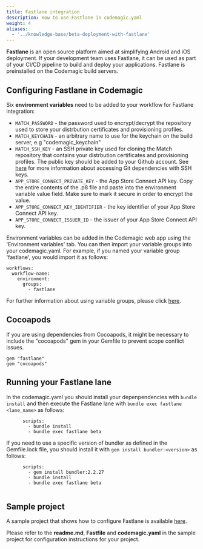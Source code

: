 ```yaml
---
title: Fastlane integration
description: How to use Fastlane in codemagic.yaml
weight: 4
aliases:
  - '../knowledge-base/beta-deployment-with-fastlane'
---
```


**Fastlane** is an open source platform aimed at simplifying Android and iOS deployment. If your development team uses Fastlane, it can be used as part of your CI/CD pipeline to build and deploy your applications. Fastlane is preinstalled on the Codemagic build servers.

## Configuring Fastlane in Codemagic

Six **environment variables**  need to be added to your workflow for Fastlane integration: 

- `MATCH_PASSWORD` - the password used to encrypt/decrypt the repository used to store your distrbution certificates and provisioning profiles.
- `MATCH_KEYCHAIN` - an arbitrary name to use for the keychain on the build server, e.g "codemagic_keychain"
- `MATCH_SSH_KEY` - an SSH private key used for cloning the Match repository that contains your distrbution certificates and provisioning profiles. The public key should be added to your Github account. See [here](https://docs.codemagic.io/configuration/access-private-git-submodules/) for more information about accessing Git dependencies with SSH keys.
- `APP_STORE_CONNECT_PRIVATE_KEY` - the App Store Connect API key. Copy the entire contents of the .p8 file and paste into the environment variable value field. Make sure to mark it secure in order to encrypt the value. 
- `APP_STORE_CONNECT_KEY_IDENTIFIER` - the key identifier of your App Store Connect API key.
- `APP_STORE_CONNECT_ISSUER_ID` - the issuer of your App Store Connect API key.

Environment variables can be added in the Codemagic web app using the 'Environment variables' tab. You can then import your variable groups into your codemagic.yaml. For example, if you named your variable group 'fastlane', you would import it as follows:

```
workflows:
  workflow-name:
    environment:
      groups:
        - fastlane
```

For further information about using variable groups, please click [here](https://docs.codemagic.io/variables/environment-variable-groups/).

## Cocoapods

If you are using dependencies from Cocoapods, it might be necessary to include the "cocoapods" gem in your Gemfile to prevent scope conflict issues. 

```
gem "fastlane"
gem "cocoapods"
```

## Running your Fastlane lane

In the codemagic.yaml you should install your depenpendencies with `bundle install` and then execute the Fastlane lane with `bundle exec fastlane <lane_name>` as follows:

```
      scripts:
        - bundle install
        - bundle exec fastlane beta
```

If you need to use a specific version of bundler as defined in the Gemfile.lock file, you should install it with `gem install bundler:<version>` as follows:

```
      scripts:
        - gem install bundler:2.2.27
        - bundle install
        - bundle exec fastlane beta
       
```
## Sample project

A sample project that shows how to configure Fastlane is available [here](https://github.com/codemagic-ci-cd/codemagic-sample-projects/tree/main/integrations/fastlane-integration-demo-project).

Please refer to the **readme.md**, **Fastfile** and **codemagic.yaml** in the sample project for configuration instructions for your project.

